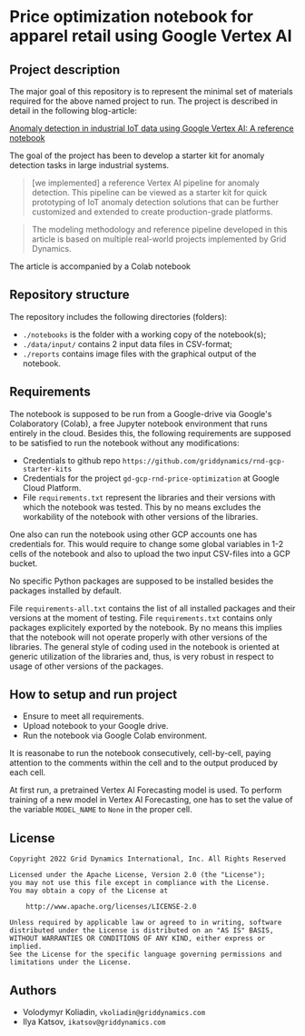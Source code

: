 # Price optimization notebook for apparel retail using Google Vertex AI 

## Project description

The major goal of this repository is to represent the minimal set of materials required for the above named project to run. The project is described in detail in the following blog-article:

   [Anomaly detection in industrial IoT data using Google Vertex AI: A reference notebook](https://blog.griddynamics.com/anomaly-detection-in-industrial-iot-data-using-google-vertex-ai-a-reference-notebook/)

The goal of the project has been to develop a starter kit for anomaly detection tasks in large industrial systems. 

> [we implemented] a reference Vertex AI pipeline for anomaly detection. This pipeline can be viewed as a starter kit for quick prototyping of IoT anomaly detection solutions that can be further customized and extended to create production-grade platforms.

> The modeling methodology and reference pipeline developed in this article is based on multiple real-world projects implemented by Grid Dynamics.  

The article is accompanied by a Colab notebook 


## Repository structure

The repository includes the following directories (folders):

- `./notebooks` is the folder with a working copy of the notebook(s);
- `./data/input/` contains 2 input data files in CSV-format;
- `./reports` contains image files with the graphical output of the notebook.


## Requirements

The notebook is supposed to be run from a Google-drive via Google's Colaboratory (Colab), a free Jupyter notebook environment that runs entirely in the cloud. Besides this, the following requirements are supposed to be satisfied to run the notebook without any modifications:

- Credentials to github repo `https://github.com/griddynamics/rnd-gcp-starter-kits`
- Credentials for the project `gd-gcp-rnd-price-optimization` at Google Cloud Platform.
- File `requirements.txt` represent the libraries and their versions with which the notebook was tested. This by no means excludes the workability of the notebook with other versions of the libraries.

One also can run the notebook using other GCP accounts one has credentials for. This would require to change some global variables in 1-2 cells of the notebook and also to upload the two input CSV-files into a GCP bucket. 

No specific Python packages are supposed to be installed besides the packages installed by default.

File `requirements-all.txt` contains the list of all installed packages and their versions at the moment of testing. File `requirements.txt` contains only packages explicitely exported by the notebook. By no means this implies that the notebook will not operate properly with other versions of the libraries. The general style of coding used in the notebook is oriented at generic utilization of the libraries and, thus, is very robust in respect to usage of other versions of the packages. 


## How to setup and run project

- Ensure to meet all requirements.
- Upload notebook to your Google drive.
- Run the notebook via Google Colab environment.

It is reasonabe to run the notebook consecutively, cell-by-cell, paying attention to the comments within the cell and to the output produced by each cell. 

At first run, a pretrained Vertex AI Forecasting model is used. To perform training of a new model in Vertex AI Forecasting, one has to set the value of the variable `MODEL_NAME` to `None` in the proper cell. 


## License

```
Copyright 2022 Grid Dynamics International, Inc. All Rights Reserved

Licensed under the Apache License, Version 2.0 (the "License");
you may not use this file except in compliance with the License.
You may obtain a copy of the License at

    http://www.apache.org/licenses/LICENSE-2.0

Unless required by applicable law or agreed to in writing, software
distributed under the License is distributed on an "AS IS" BASIS,
WITHOUT WARRANTIES OR CONDITIONS OF ANY KIND, either express or implied.
See the License for the specific language governing permissions and
limitations under the License.
```

## Authors

- Volodymyr Koliadin, `vkoliadin@griddynamics.com`
- Ilya Katsov, `ikatsov@griddynamics.com`

